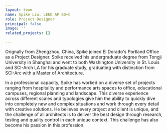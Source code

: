 ```yaml
---
layout: team
name: Spike Liu, LEED AP BD+C
role: Project Designer
principal: false
image: ''
related_projects: []

---
```

Orignally from Zhengzhou, China, Spike joined El Dorado's Portland Office as a Project Designer. Spike received his undergraduate degree from Tongji University in Shanghai and went to both Washington University in St. Louis and SCI-Arch LA for his graduate study, graduating with distinction from SCI-Arc with a Master of Architecture.

In a professional capacity, Spike has worked on a diverse set of projects ranging from hospitality and performance arts spaces to office, educational campuses, regional planning and landscape. This diverse experience across different scales and typologies give him the ability to quickly dive into completely new and complex situations and work through every detail with creative solutions. He believes every project and client is unique, and the challenge of all architects is to deliver the best design through research, testing and quality control in each unique context. This challenge has also become his passion in this profession.